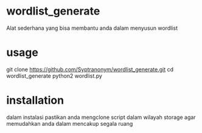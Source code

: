 # wordlist_generate
Alat sederhana yang bisa membantu anda dalam menyusun wordlist 

# usage
git clone https://github.com/Syptranonym/wordlist_generate.git
cd wordlist_generate
python2 wordlist.py

# installation 
dalam instalasi pastikan anda mengclone script dalam wilayah storage
agar memudahkan anda dalam mencakup segala ruang 
